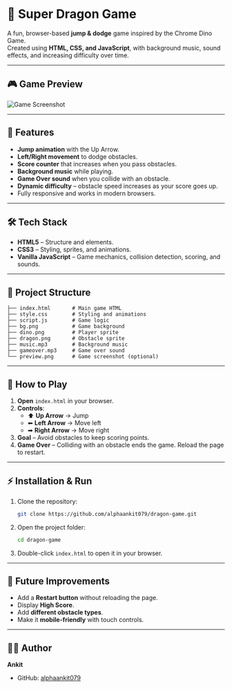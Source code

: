 # 🐉 Super Dragon Game

A fun, browser-based **jump & dodge** game inspired by the Chrome Dino Game.  
Created using **HTML, CSS, and JavaScript**, with background music, sound effects, and increasing difficulty over time.

---

## 🎮 Game Preview

![Game Screenshot](./preview.png) <!-- Replace with actual screenshot -->

---

## 🚀 Features
- **Jump animation** with the Up Arrow.
- **Left/Right movement** to dodge obstacles.
- **Score counter** that increases when you pass obstacles.
- **Background music** while playing.
- **Game Over sound** when you collide with an obstacle.
- **Dynamic difficulty** – obstacle speed increases as your score goes up.
- Fully responsive and works in modern browsers.

---

## 🛠 Tech Stack
- **HTML5** – Structure and elements.
- **CSS3** – Styling, sprites, and animations.
- **Vanilla JavaScript** – Game mechanics, collision detection, scoring, and sounds.

---

## 📂 Project Structure
```
├── index.html       # Main game HTML
├── style.css        # Styling and animations
├── script.js        # Game logic
├── bg.png           # Game background
├── dino.png         # Player sprite
├── dragon.png       # Obstacle sprite
├── music.mp3        # Background music
├── gameover.mp3     # Game over sound
└── preview.png      # Game screenshot (optional)
```

---

## 🎯 How to Play
1. **Open** `index.html` in your browser.
2. **Controls**:
   - ⬆ **Up Arrow** → Jump
   - ⬅ **Left Arrow** → Move left
   - ➡ **Right Arrow** → Move right
3. **Goal** – Avoid obstacles to keep scoring points.
4. **Game Over** – Colliding with an obstacle ends the game. Reload the page to restart.

---

## ⚡ Installation & Run
1. Clone the repository:
   ```bash
   git clone https://github.com/alphaankit079/dragon-game.git
   ```
2. Open the project folder:
   ```bash
   cd dragon-game
   ```
3. Double-click `index.html` to open it in your browser.

---

## 📌 Future Improvements
- Add a **Restart button** without reloading the page.
- Display **High Score**.
- Add **different obstacle types**.
- Make it **mobile-friendly** with touch controls.

---

## 🧑‍💻 Author
**Ankit**  
- GitHub: [alphaankit079](https://github.com/alphaankit079)
